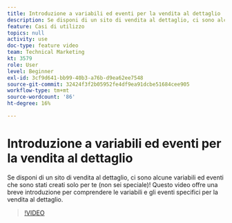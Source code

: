 ```yaml
---
title: Introduzione a variabili ed eventi per la vendita al dettaglio
description: Se disponi di un sito di vendita al dettaglio, ci sono alcune variabili ed eventi che sono stati creati solo per te (non sei speciale)! Questo video offre una breve introduzione per comprendere le variabili e gli eventi specifici per la vendita al dettaglio.
feature: Casi di utilizzo
topics: null
activity: use
doc-type: feature video
team: Technical Marketing
kt: 3579
role: User
level: Beginner
exl-id: 3cf9d641-bb99-40b3-a76b-d9ea62ee7548
source-git-commit: 32424f3f2b05952fe4df9ea91dcbe51684cee905
workflow-type: tm+mt
source-wordcount: '86'
ht-degree: 16%

---
```


# Introduzione a variabili ed eventi per la vendita al dettaglio

Se disponi di un sito di vendita al dettaglio, ci sono alcune variabili ed eventi che sono stati creati solo per te (non sei speciale)! Questo video offre una breve introduzione per comprendere le variabili e gli eventi specifici per la vendita al dettaglio.

>[!VIDEO](https://video.tv.adobe.com/v/28750/?quality=12)
